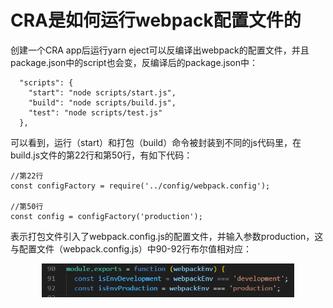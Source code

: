 # CRA是如何运行webpack配置文件的

创建一个CRA app后运行yarn eject可以反编译出webpack的配置文件，并且package.json中的script也会变，反编译后的package.json中：

```
  "scripts": {
    "start": "node scripts/start.js",
    "build": "node scripts/build.js",
    "test": "node scripts/test.js"
  },
```

可以看到，运行（start）和打包（build）命令被封装到不同的js代码里，在build.js文件的第22行和第50行，有如下代码：

```
//第22行
const configFactory = require('../config/webpack.config');

//第50行
const config = configFactory('production');
```

表示打包文件引入了webpack.config.js的配置文件，并输入参数production，这与配置文件（webpack.config.js）中90-92行布尔值相对应：

<div align="center">
    <img src=./CRA是如何运行webpack.png width=80% />
</div>